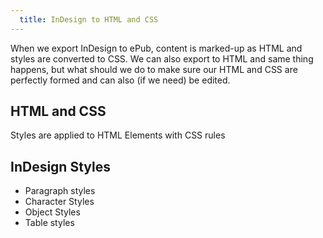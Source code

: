 ```yaml
---
  title: InDesign to HTML and CSS
---
```

When we export InDesign to ePub, content is marked-up as HTML and styles are converted to CSS. We can also export to HTML and same thing happens, but what should we do to make sure our HTML and CSS are perfectly formed and can also (if we need) be edited.

## HTML and CSS

Styles are applied to HTML Elements
with CSS rules

## InDesign Styles

- Paragraph styles
- Character Styles
- Object Styles
- Table styles
